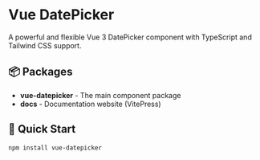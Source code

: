 # Vue DatePicker

A powerful and flexible Vue 3 DatePicker component with TypeScript and Tailwind CSS support.

## 📦 Packages

- **vue-datepicker** - The main component package
- **docs** - Documentation website (VitePress)

## 🚀 Quick Start

```bash
npm install vue-datepicker
```
